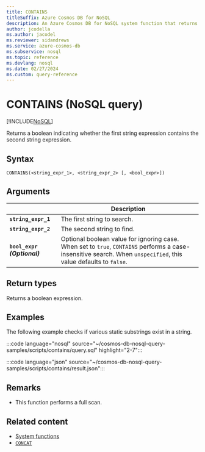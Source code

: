 ```yaml
---
title: CONTAINS
titleSuffix: Azure Cosmos DB for NoSQL
description: An Azure Cosmos DB for NoSQL system function that returns whether the first string contains the second.
author: jcodella
ms.author: jacodel
ms.reviewer: sidandrews
ms.service: azure-cosmos-db
ms.subservice: nosql
ms.topic: reference
ms.devlang: nosql
ms.date: 02/27/2024
ms.custom: query-reference
---
```


# CONTAINS (NoSQL query)

[!INCLUDE[NoSQL](../../includes/appliesto-nosql.md)]

Returns a boolean indicating whether the first string expression contains the second string expression.  

## Syntax

```nosql
CONTAINS(<string_expr_1>, <string_expr_2> [, <bool_expr>])  
```  

## Arguments

| | Description |
| --- | --- |
| **`string_expr_1`** | The first string to search. |
| **`string_expr_2`** | The second string to find. |
| **`bool_expr` *(Optional)***  | Optional boolean value for ignoring case. When set to `true`, `CONTAINS` performs a case-insensitive search. When `unspecified`, this value defaults to `false`. |

## Return types

Returns a boolean expression.  

## Examples

The following example checks if various static substrings exist in a string.

:::code language="nosql" source="~/cosmos-db-nosql-query-samples/scripts/contains/query.sql" highlight="2-7":::

:::code language="json" source="~/cosmos-db-nosql-query-samples/scripts/contains/result.json":::

## Remarks

- This function performs a full scan.

## Related content

- [System functions](system-functions.yml)
- [`CONCAT`](concat.md)
